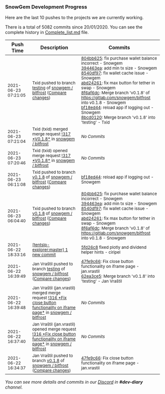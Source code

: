 
### SnowGem Development Progress

Here are the last 10 pushes to the projects we are currently working.

There is a total of 5082 commits since 20/01/2020. You can see the complete history in
 [Complete_list.md](Complete_list.md) file.

| Push Time | Description | Commits |
| --- | --- | --- |
| <sub>2021-06-23 07:21:05</sub> | <sub>Txid pushed to branch [testing](https://gitlab.com/snowgem/bitfrost/commits/testing) of [snowgem / bitfrost](https://gitlab.com/snowgem/bitfrost) ([Compare changes](https://gitlab.com/snowgem/bitfrost/compare/62ea3ce5a15b2836af41943ca710dcf629fd57a8...8bcd0120f67d5cdf30b5573cb566a0fbdbb2f8f6))</sub> | <sub>[804bb625](https://gitlab.com/snowgem/bitfrost/-/commit/804bb6259b6641e770eb90a2e4ec0bcb23a2080c): fix purchase wallet balance incorrect - Snowgem<br>[394463ea](https://gitlab.com/snowgem/bitfrost/-/commit/394463ea47a4c91486339b16b328dfed85964b10): add min tx size - Snowgem<br>[8540df97](https://gitlab.com/snowgem/bitfrost/-/commit/8540df9727987b3cae37f42868066ad44f7064f7): fix wallet cache issue - Snowgem<br>[abd24261](https://gitlab.com/snowgem/bitfrost/-/commit/abd24261b6fd122f2e6a257cd1b18f50b37767d7): fix max button for tether in swap - Snowgem<br>[8f6af6dc](https://gitlab.com/snowgem/bitfrost/-/commit/8f6af6dcaf9c47e1ff335be3f2e8ea8b8692841c): Merge branch 'v0.1.8' of https://gitlab.com/snowgem/bitfrost into v0.1.8 - Snowgem<br>[bf18ed44](https://gitlab.com/snowgem/bitfrost/-/commit/bf18ed4414d93271a218ffc3145c63cb07c8ae6c): reload app if logging out - Snowgem<br>[8bcd0120](https://gitlab.com/snowgem/bitfrost/-/commit/8bcd0120f67d5cdf30b5573cb566a0fbdbb2f8f6): Merge branch 'v0.1.8' into 'testing' - Txid</sub> |
| <sub>2021-06-23 07:21:04</sub> | <sub>Txid (txid) merged merge request [\!317 \*V0\.1\.8\*](https://gitlab.com/snowgem/bitfrost/-/merge_requests/317) in [snowgem / bitfrost](https://gitlab.com/snowgem/bitfrost)</sub> | <sub>_No Commits_</sub> |
| <sub>2021-06-23 07:20:46</sub> | <sub>Txid (txid) opened merge request [\!317 \*V0\.1\.8\*](https://gitlab.com/snowgem/bitfrost/-/merge_requests/317) in [snowgem / bitfrost](https://gitlab.com/snowgem/bitfrost)</sub> | <sub>_No Commits_</sub> |
| <sub>2021-06-23 06:11:08</sub> | <sub>Txid pushed to branch [v0\.1\.8](https://gitlab.com/snowgem/bitfrost/commits/v0.1.8) of [snowgem / bitfrost](https://gitlab.com/snowgem/bitfrost) ([Compare changes](https://gitlab.com/snowgem/bitfrost/compare/8f6af6dcaf9c47e1ff335be3f2e8ea8b8692841c...bf18ed4414d93271a218ffc3145c63cb07c8ae6c))</sub> | <sub>[bf18ed44](https://gitlab.com/snowgem/bitfrost/-/commit/bf18ed4414d93271a218ffc3145c63cb07c8ae6c): reload app if logging out - Snowgem</sub> |
| <sub>2021-06-23 06:04:40</sub> | <sub>Txid pushed to branch [v0\.1\.8](https://gitlab.com/snowgem/bitfrost/commits/v0.1.8) of [snowgem / bitfrost](https://gitlab.com/snowgem/bitfrost) ([Compare changes](https://gitlab.com/snowgem/bitfrost/compare/47fe9c668f34279297927956209277a28e189597...8f6af6dcaf9c47e1ff335be3f2e8ea8b8692841c))</sub> | <sub>[804bb625](https://gitlab.com/snowgem/bitfrost/-/commit/804bb6259b6641e770eb90a2e4ec0bcb23a2080c): fix purchase wallet balance incorrect - Snowgem<br>[394463ea](https://gitlab.com/snowgem/bitfrost/-/commit/394463ea47a4c91486339b16b328dfed85964b10): add min tx size - Snowgem<br>[8540df97](https://gitlab.com/snowgem/bitfrost/-/commit/8540df9727987b3cae37f42868066ad44f7064f7): fix wallet cache issue - Snowgem<br>[abd24261](https://gitlab.com/snowgem/bitfrost/-/commit/abd24261b6fd122f2e6a257cd1b18f50b37767d7): fix max button for tether in swap - Snowgem<br>[8f6af6dc](https://gitlab.com/snowgem/bitfrost/-/commit/8f6af6dcaf9c47e1ff335be3f2e8ea8b8692841c): Merge branch 'v0.1.8' of https://gitlab.com/snowgem/bitfrost into v0.1.8 - Snowgem</sub> |
| <sub>2021-06-22 18:33:16</sub> | <sub>[[tentslp-explorer:master] 1 new commit](https://github.com/TENTSLP/tentslp-explorer/commit/5fd26c84eb24f16155640217c51622d8adc0fcf1)</sub> | <sub>[5fd26c8](https://github.com/TENTSLP/tentslp-explorer/commit/5fd26c84eb24f16155640217c51622d8adc0fcf1) fixed plotly and dividend helper hints - ciripel</sub> |
| <sub>2021-06-22 16:39:49</sub> | <sub>Jan Vraštil pushed to branch [testing](https://gitlab.com/snowgem/bitfrost/commits/testing) of [snowgem / bitfrost](https://gitlab.com/snowgem/bitfrost) ([Compare changes](https://gitlab.com/snowgem/bitfrost/compare/e223f9a874325dcc387ce9edf147003788c02cd4...62ea3ce5a15b2836af41943ca710dcf629fd57a8))</sub> | <sub>[47fe9c66](https://gitlab.com/snowgem/bitfrost/-/commit/47fe9c668f34279297927956209277a28e189597): Fix close button functionality on iframe page - jan.vrastil<br>[62ea3ce5](https://gitlab.com/snowgem/bitfrost/-/commit/62ea3ce5a15b2836af41943ca710dcf629fd57a8): Merge branch 'v0.1.8' into 'testing' - Jan Vraštil</sub> |
| <sub>2021-06-22 16:39:48</sub> | <sub>Jan Vraštil (jan.vrastil) merged merge request [\!316 \*Fix close button functionality on iframe page\*](https://gitlab.com/snowgem/bitfrost/-/merge_requests/316) in [snowgem / bitfrost](https://gitlab.com/snowgem/bitfrost)</sub> | <sub>_No Commits_</sub> |
| <sub>2021-06-22 16:37:40</sub> | <sub>Jan Vraštil (jan.vrastil) opened merge request [\!316 \*Fix close button functionality on iframe page\*](https://gitlab.com/snowgem/bitfrost/-/merge_requests/316) in [snowgem / bitfrost](https://gitlab.com/snowgem/bitfrost)</sub> | <sub>_No Commits_</sub> |
| <sub>2021-06-22 16:34:37</sub> | <sub>Jan Vraštil pushed to branch [v0\.1\.8](https://gitlab.com/snowgem/bitfrost/commits/v0.1.8) of [snowgem / bitfrost](https://gitlab.com/snowgem/bitfrost) ([Compare changes](https://gitlab.com/snowgem/bitfrost/compare/18ad4e89af7c28a57cab861fb0a1efe8bddd30ee...47fe9c668f34279297927956209277a28e189597))</sub> | <sub>[47fe9c66](https://gitlab.com/snowgem/bitfrost/-/commit/47fe9c668f34279297927956209277a28e189597): Fix close button functionality on iframe page - jan.vrastil</sub> |

_You can see more details and commits in our [Discord](https://discord.gg/zumGnbg) in **#dev-diary** channel._
